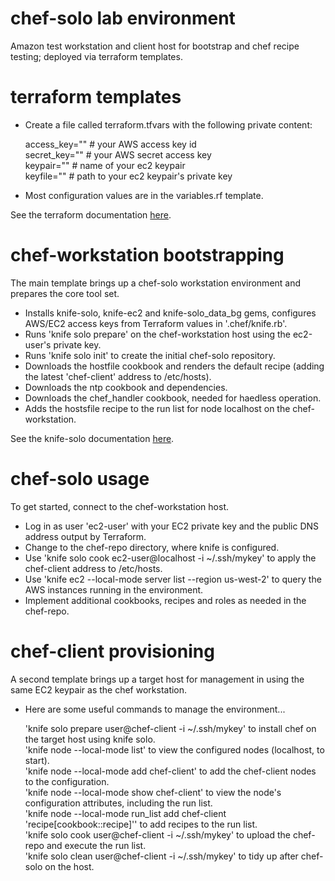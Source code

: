 # chef-solo lab environment 
Amazon test workstation and client host for bootstrap and chef recipe testing; deployed via terraform templates.

# terraform templates
- Create a file called terraform.tfvars with the following private content:

  access_key="" # your AWS access key id <br />
  secret_key="" # your AWS secret access key <br />
  keypair="" # name of your ec2 keypair <br />
  keyfile="" # path to your ec2 keypair's  private key

- Most configuration values are in the variables.rf template.

See the terraform documentation [here](https://www.terraform.io/docs/).

# chef-workstation bootstrapping
The main template brings up a chef-solo workstation environment and prepares the core tool set.
- Installs knife-solo, knife-ec2 and knife-solo_data_bg gems, configures AWS/EC2 access keys from Terraform values in '.chef/knife.rb'.
- Runs 'knife solo prepare' on the chef-workstation host using the ec2-user's private key.
- Runs 'knife solo init' to create the initial chef-solo repository.
- Downloads the hostfile cookbook and renders the default recipe (adding the latest 'chef-client' address to /etc/hosts).
- Downloads the ntp cookbook and dependencies.
- Downloads the chef_handler cookbook, needed for haedless operation.
- Adds the hostsfile recipe to the run list for node localhost on the chef-workstation. 

See the knife-solo documentation [here](http://matschaffer.github.io/knife-solo/).

# chef-solo usage
To get started, connect to the chef-workstation host.
- Log in as user 'ec2-user' with your EC2 private key and the public DNS address output by Terraform.
- Change to the chef-repo directory, where knife is configured.
- Use 'knife solo cook ec2-user@localhost -i ~/.ssh/mykey' to apply the chef-client address to /etc/hosts.
- Use 'knife ec2 --local-mode server list --region us-west-2' to query the AWS instances running in the environment.
- Implement additional cookbooks, recipes and roles as needed in the chef-repo.

# chef-client provisioning
A second template brings up a target host for management in using the same EC2 keypair as the chef workstation.
- Here are some useful commands to manage the environment...

  'knife solo prepare user@chef-client -i ~/.ssh/mykey' to install chef on the target host using knife solo. <br />
  'knife node --local-mode list' to view the configured nodes (localhost, to start). <br />
  'knife node --local-mode add chef-client' to add the chef-client nodes to the configuration. <br />
  'knife node --local-mode show chef-client' to view the node's configuration attributes, including the run list. <br />
  'knife node --local-mode run_list add chef-client 'recipe[cookbook::recipe]'' to add recipes to the run list. <br />
  'knife solo cook user@chef-client -i ~/.ssh/mykey' to upload the chef-repo and execute the run list. <br />
  'knife solo clean user@chef-client -i ~/.ssh/mykey' to tidy up after chef-solo on the host.
